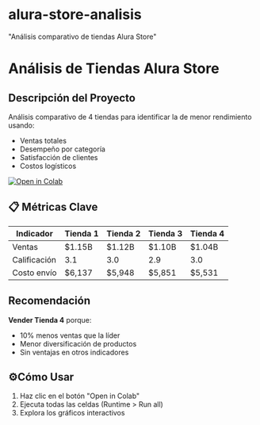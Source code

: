 # alura-store-analisis
"Análisis comparativo de tiendas Alura Store"
# Análisis de Tiendas Alura Store

## Descripción del Proyecto
Análisis comparativo de 4 tiendas para identificar la de menor rendimiento usando:
- Ventas totales
- Desempeño por categoría
- Satisfacción de clientes
- Costos logísticos

[![Open in Colab](https://colab.research.google.com/assets/colab-badge.svg)](https://colab.research.google.com/github/tallonson69/alura-store-analysis/blob/main/Alura_Store_Analysis.ipynb)

## 📋 Métricas Clave
| Indicador       | Tienda 1 | Tienda 2 | Tienda 3 | Tienda 4 |
|----------------|---------|---------|---------|---------|
| Ventas         | $1.15B  | $1.12B  | $1.10B  | $1.04B  |
| Calificación   | 3.1     | 3.0     | 2.9     | 3.0     |
| Costo envío   | $6,137  | $5,948  | $5,851  | $5,531  |

## Recomendación
**Vender Tienda 4** porque:
- 10% menos ventas que la líder
- Menor diversificación de productos
- Sin ventajas en otros indicadores

## ⚙Cómo Usar
1. Haz clic en el botón "Open in Colab"
2. Ejecuta todas las celdas (Runtime > Run all)
3. Explora los gráficos interactivos

